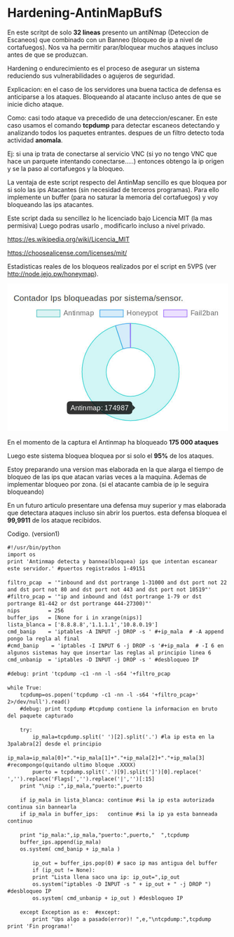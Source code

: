 # Hardening-AntinMapBufS


En este scritpt de solo **32 lineas** presento un antiNmap (Deteccion de Escaneos) que combinado con un Banneo (bloqueo de ip a nivel de cortafuegos). Nos va ha permitir parar/bloquear muchos ataques incluso antes de que se produzcan.

Hardening o endurecimiento es el proceso de asegurar un sistema reduciendo sus vulnerabilidades o agujeros de seguridad.

Explicacion: en el caso de los servidores una buena tactica de defensa es anticiparse a los ataques. Bloqueando al atacante incluso antes de que se inicie dicho ataque.

Como: casi todo ataque va precedido de una deteccion/escaner. 
En este caso usamos el comando **tcpdump** para detectar escaneos detectando y analizando todos los paquetes entrantes. despues de un filtro detecto toda actividad **anomala**. 

Ej: si una ip trata de conectarse al servicio VNC 
(si yo no tengo VNC que hace un parquete intentando conectarse.....) entonces obtengo la ip origen y se la paso al cortafuegos y la bloqueo.

La ventaja de este script respecto del AntinMap sencillo
es que bloquea por si solo las ips Atacantes (sin necesidad de terceros programas).
Para ello implemente un buffer (para no saturar la memoria del cortafuegos) y voy bloqueando las ips atacantes.

Este script dada su sencillez lo he licenciado bajo Licencia MIT (la mas permisiva) Luego podras usarlo , modificarlo incluso a nivel privado.

https://es.wikipedia.org/wiki/Licencia_MIT

https://choosealicense.com/licenses/mit/

Estadisticas reales de los bloqueos realizados por el script en 5VPS
(ver http://node.jejo.pw/honeymap).

![](./Estadisticas_AntiNmapBuffS.jpg)

En el momento de la captura el Antinmap ha bloqueado **175 000 ataques** 

Luego este sistema bloquea bloquea por si solo el **95%** de los ataques.

Estoy preparando una version mas elaborada en la que
alarga el tiempo de bloqueo de las ips que atacan varias veces a la maquina.
Ademas de implementar bloqueo por zona. (si el atacante cambia de ip le seguira bloqueando)

En un futuro articulo presentare una defensa muy superior y mas elaborada que detectara ataques incluso sin abrir los puertos. esta defensa bloquea el **99,9911** de los ataque recibidos.


Codigo. (version1)
```
#!/usr/bin/python
import os
print 'Antinmap detecta y bannea(bloquea) ips que intentan escanear este servidor.' #puertos registrados 1-49151

filtro_pcap  = '"inbound and dst portrange 1-31000 and dst port not 22 and dst port not 80 and dst port not 443 and dst port not 10519"'
#filtro_pcap = '"ip and inbound and (dst portrange 1-79 or dst portrange 81-442 or dst portrange 444-27300)"'
nips         = 256
buffer_ips   = [None for i in xrange(nips)]
lista_blanca = ['8.8.8.8','1.1.1.1','10.8.0.19']
cmd_banip    = 'iptables -A INPUT -j DROP -s ' #+ip_mala  # -A append pongo la regla al final
#cmd_banip    = 'iptables -I INPUT 6 -j DROP -s '#+ip_mala  # -I 6 en algunos sistemas hay que insertar las reglas al principio linea 6
cmd_unbanip  = 'iptables -D INPUT -j DROP -s ' #desbloqueo IP

#debug: print 'tcpdump -c1 -nn -l -s64 '+filtro_pcap

while True:
    tcpdump=os.popen('tcpdump -c1 -nn -l -s64 '+filtro_pcap+' 2>/dev/null').read()
    #debug: print tcpdump #tcpdump contiene la informacion en bruto del paquete capturado

    try:
    	ip_mala=tcpdump.split(' ')[2].split('.') #la ip esta en la 3palabra[2] desde el principio
    	ip_mala=ip_mala[0]+"."+ip_mala[1]+"."+ip_mala[2]+"."+ip_mala[3] #recompongo(quitando ultimo bloque .XXXX)
    	puerto = tcpdump.split('.')[9].split(']')[0].replace(' ','').replace('Flags[','').replace('|','')[:15]
	print "\nip :",ip_mala,"puerto:",puerto

	if ip_mala in lista_blanca: continue #si la ip esta autorizada continua sin bannearla
	if ip_mala in buffer_ips:   continue #si la ip ya esta banneada continuo

	print "ip_mala:",ip_mala,"puerto:",puerto,"  ",tcpdump
	buffer_ips.append(ip_mala)
	os.system( cmd_banip + ip_mala )

    	ip_out = buffer_ips.pop(0) # saco ip mas antigua del buffer
    	if (ip_out != None):
	    print "Lista llena saco una ip: ip_out=",ip_out 
	    os.system("iptables -D INPUT -s " + ip_out + " -j DROP ") #desbloqueo IP
	    os.system( cmd_unbanip + ip_out ) #desbloqueo IP

    except Exception as e:  #except:
    	print "Ups algo a pasado(error)! ",e,"\ntcpdump:",tcpdump
print 'Fin programa!'

```
